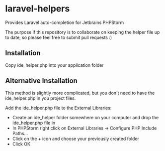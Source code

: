 laravel-helpers
===============

Provides Laravel auto-completion for Jetbrains PHPStorm

The purpose if this repository is to collaborate on keeping the helper file up to date, so please feel free to submit pull requests :)

Installation
------------

Copy ide_helper.php into your application folder

Alternative Installation
------------------------

This method is slightly more complicated, but you don't need to have the ide_helper.php in you project files.

Add the ide_helper.php file to the External Libraries:
- Create an ide_helper folder somewhere on your computer and drop the ide_helper.php file in
- In PHPStorm right click on External Libraries -> Configure PHP Include Paths...
- Click on the + icon and choose your previously created folder
- Click OK